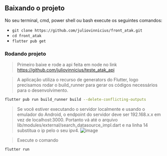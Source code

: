 ## Baixando o projeto
No seu terminal, cmd, power shell ou bash execute os seguintes comandos:
- `git clone https://github.com/juliovinnicius/front_atak.git`
- `cd front_atak`
- `flutter pub get`

### Rodando projeto
> Primeiro baixe e rode a api feita em node no link https://github.com/juliovinnicius/teste_atak_api

> A aplicação utiliza o recurso de generators do Flutter, logo precisamos rodar o build_runner para gerar os códigos necessários para o desenvolvimento.
```bash
flutter pub run build_runner build --delete-conflicting-outputs
```

> Se você estiver executando o servidor localmente e usando o emulador do Android, o endpoint do servidor deve ser 192.168.x.x em vez de localhost:3000. Portanto vá até o arquivo lib/modules/external/search_datasource_impl.dart e na linha 14 substitua o ip pelo o seu ipv4.
![image](https://user-images.githubusercontent.com/50780080/201740080-d25189c7-6ab7-4527-8fc6-5ddf2644b87e.png)

> Execute o comando
```bash
flutter run
```

